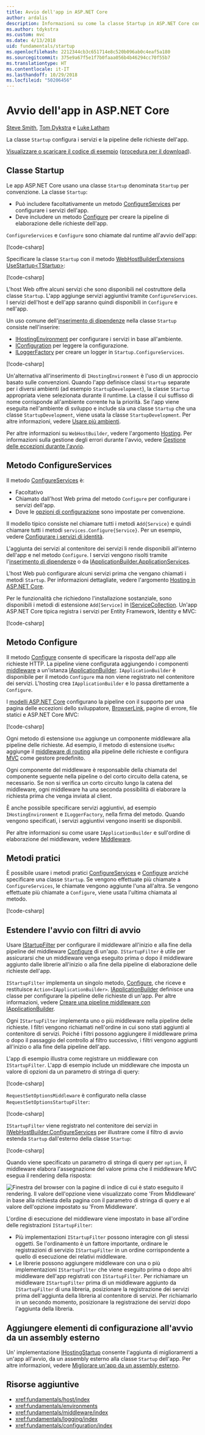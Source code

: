 ```yaml
---
title: Avvio dell'app in ASP.NET Core
author: ardalis
description: Informazioni su come la classe Startup in ASP.NET Core configura i servizi e la pipeline delle richieste dell'app.
ms.author: tdykstra
ms.custom: mvc
ms.date: 4/13/2018
uid: fundamentals/startup
ms.openlocfilehash: 2212344cb3c651714e8c520b096ab0c4eaf5a180
ms.sourcegitcommit: 375e9a67f5e1f7b0faaa056b4b46294cc70f55b7
ms.translationtype: HT
ms.contentlocale: it-IT
ms.lasthandoff: 10/29/2018
ms.locfileid: "50206456"
---
```

# <a name="app-startup-in-aspnet-core"></a>Avvio dell'app in ASP.NET Core

[Steve Smith](https://ardalis.com), [Tom Dykstra](https://github.com/tdykstra) e [Luke Latham](https://github.com/guardrex)

La classe `Startup` configura i servizi e la pipeline delle richieste dell'app.

[Visualizzare o scaricare il codice di esempio](https://github.com/aspnet/Docs/tree/master/aspnetcore/fundamentals/startup/sample/) ([procedura per il download](xref:index#how-to-download-a-sample)).

## <a name="the-startup-class"></a>Classe Startup

Le app ASP.NET Core usano una classe `Startup` denominata `Startup` per convenzione. La classe `Startup`:

* Può includere facoltativamente un metodo [ConfigureServices](/dotnet/api/microsoft.aspnetcore.hosting.startupbase.configureservices) per configurare i servizi dell'app.
* Deve includere un metodo [Configure](/dotnet/api/microsoft.aspnetcore.hosting.startupbase.configure) per creare la pipeline di elaborazione delle richieste dell'app.

`ConfigureServices` e `Configure` sono chiamate dal runtime all'avvio dell'app:

[!code-csharp[](startup/snapshot_sample/Startup1.cs)]

Specificare la classe `Startup` con il metodo [WebHostBuilderExtensions](/dotnet/api/Microsoft.AspNetCore.Hosting.WebHostBuilderExtensions) [UseStartup&lt;TStartup&gt;](/dotnet/api/microsoft.aspnetcore.hosting.webhostbuilderextensions.usestartup#Microsoft_AspNetCore_Hosting_WebHostBuilderExtensions_UseStartup__1_Microsoft_AspNetCore_Hosting_IWebHostBuilder_):

[!code-csharp[](../common/samples/WebApplication1DotNetCore2.0App/Program.cs?name=snippet_Main&highlight=10)]

L'host Web offre alcuni servizi che sono disponibili nel costruttore della classe `Startup`. L'app aggiunge servizi aggiuntivi tramite `ConfigureServices`. I servizi dell'host e dell'app saranno quindi disponibili in `Configure` e nell'app.

Un uso comune dell'[inserimento di dipendenze](xref:fundamentals/dependency-injection) nella classe `Startup` consiste nell'inserire:

* [IHostingEnvironment](/dotnet/api/Microsoft.AspNetCore.Hosting.IHostingEnvironment) per configurare i servizi in base all'ambiente.
* [IConfiguration](/dotnet/api/microsoft.extensions.configuration.iconfiguration) per leggere la configurazione.
* [ILoggerFactory](/dotnet/api/microsoft.extensions.logging.iloggerfactory) per creare un logger in `Startup.ConfigureServices`.

[!code-csharp[](startup/snapshot_sample/Startup2.cs)]

Un'alternativa all'inserimento di `IHostingEnvironment` è l'uso di un approccio basato sulle convenzioni. Quando l'app definisce classi `Startup` separate per i diversi ambienti (ad esempio `StartupDevelopment`), la classe `Startup` appropriata viene selezionata durante il runtime. La classe il cui suffisso di nome corrisponde all'ambiente corrente ha la priorità. Se l'app viene eseguita nell'ambiente di sviluppo e include sia una classe `Startup` che una classe `StartupDevelopment`, viene usata la classe `StartupDevelopment`. Per altre informazioni, vedere [Usare più ambienti](xref:fundamentals/environments#environment-based-startup-class-and-methods).

Per altre informazioni su `WebHostBuilder`, vedere l'argomento [Hosting](xref:fundamentals/host/index). Per informazioni sulla gestione degli errori durante l'avvio, vedere [Gestione delle eccezioni durante l'avvio](xref:fundamentals/error-handling#startup-exception-handling).

## <a name="the-configureservices-method"></a>Metodo ConfigureServices

Il metodo [ConfigureServices](/dotnet/api/microsoft.aspnetcore.hosting.startupbase.configureservices) è:

* Facoltativo
* Chiamato dall'host Web prima del metodo `Configure` per configurare i servizi dell'app.
* Dove le [opzioni di configurazione](xref:fundamentals/configuration/index) sono impostate per convenzione.

Il modello tipico consiste nel chiamare tutti i metodi `Add{Service}` e quindi chiamare tutti i metodi `services.Configure{Service}`. Per un esempio, vedere [Configurare i servizi di identità](xref:security/authentication/identity#pw).

L'aggiunta dei servizi al contenitore dei servizi li rende disponibili all'interno dell'app e nel metodo `Configure`. I servizi vengono risolti tramite l'[inserimento di dipendenze](xref:fundamentals/dependency-injection) o da [IApplicationBuilder.ApplicationServices](/dotnet/api/microsoft.aspnetcore.builder.iapplicationbuilder.applicationservices).

L'host Web può configurare alcuni servizi prima che vengano chiamati i metodi `Startup`. Per informazioni dettagliate, vedere l'argomento [Hosting in ASP.NET Core](xref:fundamentals/host/index).

Per le funzionalità che richiedono l'installazione sostanziale, sono disponibili i metodi di estensione `Add[Service]` in [IServiceCollection](/dotnet/api/Microsoft.Extensions.DependencyInjection.IServiceCollection). Un'app ASP.NET Core tipica registra i servizi per Entity Framework, Identity e MVC:

[!code-csharp[](../common/samples/WebApplication1/Startup.cs?highlight=4,7,11&start=40&end=55)]

## <a name="the-configure-method"></a>Metodo Configure

Il metodo [Configure](/dotnet/api/microsoft.aspnetcore.hosting.startupbase.configure) consente di specificare la risposta dell'app alle richieste HTTP. La pipeline viene configurata aggiungendo i componenti [middleware](xref:fundamentals/middleware/index) a un'istanza [IApplicationBuilder](/dotnet/api/microsoft.aspnetcore.builder.iapplicationbuilder). `IApplicationBuilder` è disponibile per il metodo `Configure` ma non viene registrato nel contenitore dei servizi. L'hosting crea `IApplicationBuilder` e lo passa direttamente a `Configure`.

I [modelli ASP.NET Core](/dotnet/core/tools/dotnet-new) configurano la pipeline con il supporto per una pagina delle eccezioni dello sviluppatore, [BrowserLink](http://vswebessentials.com/features/browserlink), pagine di errore, file statici e ASP.NET Core MVC:

[!code-csharp[](../common/samples/WebApplication1DotNetCore2.0App/Startup.cs?range=28-48&highlight=5,6,10,13,15)]

Ogni metodo di estensione `Use` aggiunge un componente middleware alla pipeline delle richieste. Ad esempio, il metodo di estensione `UseMvc` aggiunge il [middleware di routing](xref:fundamentals/routing) alla pipeline delle richieste e configura [MVC](xref:mvc/overview) come gestore predefinito.

Ogni componente del middleware è responsabile della chiamata del componente seguente nella pipeline o del corto circuito della catena, se necessario. Se non si verifica un corto circuito lungo la catena del middleware, ogni middleware ha una seconda possibilità di elaborare la richiesta prima che venga inviata al client.

È anche possibile specificare servizi aggiuntivi, ad esempio `IHostingEnvironment` e `ILoggerFactory`, nella firma del metodo. Quando vengono specificati, i servizi aggiuntivi vengono inseriti se disponibili.

Per altre informazioni su come usare `IApplicationBuilder` e sull'ordine di elaborazione del middleware, vedere [Middleware](xref:fundamentals/middleware/index).

## <a name="convenience-methods"></a>Metodi pratici

È possibile usare i metodi pratici [ConfigureServices](/dotnet/api/microsoft.aspnetcore.hosting.iwebhostbuilder.configureservices) e [Configure](/dotnet/api/microsoft.aspnetcore.hosting.webhostbuilderextensions.configure) anziché specificare una classe `Startup`. Se vengono effettuate più chiamate a `ConfigureServices`, le chiamate vengono aggiunte l'una all'altra. Se vengono effettuate più chiamate a `Configure`, viene usata l'ultima chiamata al metodo.

[!code-csharp[](startup/snapshot_sample/Program.cs?highlight=18,22)]

## <a name="extend-startup-with-startup-filters"></a>Estendere l'avvio con filtri di avvio

Usare [IStartupFilter](/dotnet/api/microsoft.aspnetcore.hosting.istartupfilter) per configurare il middleware all'inizio e alla fine della pipeline del middleware [Configure](#the-configure-method) di un'app. `IStartupFilter` è utile per assicurarsi che un middleware venga eseguito prima o dopo il middleware aggiunto dalle librerie all'inizio o alla fine della pipeline di elaborazione delle richieste dell'app.

`IStartupFilter` implementa un singolo metodo, [Configure](/dotnet/api/microsoft.aspnetcore.hosting.istartupfilter.configure), che riceve e restituisce `Action<IApplicationBuilder>`. [IApplicationBuilder](/dotnet/api/microsoft.aspnetcore.builder.iapplicationbuilder) definisce una classe per configurare la pipeline delle richieste di un'app. Per altre informazioni, vedere [Creare una pipeline middleware con IApplicationBuilder](xref:fundamentals/middleware/index#create-a-middleware-pipeline-with-iapplicationbuilder).

Ogni `IStartupFilter` implementa uno o più middleware nella pipeline delle richieste. I filtri vengono richiamati nell'ordine in cui sono stati aggiunti al contenitore di servizi. Poiché i filtri possono aggiungere il middleware prima o dopo il passaggio del controllo al filtro successivo, i filtri vengono aggiunti all'inizio o alla fine della pipeline dell'app.

L'app di esempio illustra come registrare un middleware con `IStartupFilter`. L'app di esempio include un middleware che imposta un valore di opzioni da un parametro di stringa di query:

[!code-csharp[](startup/sample/RequestSetOptionsMiddleware.cs?name=snippet1)]

`RequestSetOptionsMiddleware` è configurato nella classe `RequestSetOptionsStartupFilter`:

[!code-csharp[](startup/sample/RequestSetOptionsStartupFilter.cs?name=snippet1&highlight=7)]

`IStartupFilter` viene registrato nel contenitore dei servizi in [IWebHostBuilder.ConfigureServices](xref:Microsoft.AspNetCore.Hosting.IWebHostBuilder.ConfigureServices*) per illustrare come il filtro di avvio estenda `Startup` dall'esterno della classe `Startup`:

[!code-csharp[](startup/sample/Program.cs?name=snippet1&highlight=4-5)]

Quando viene specificato un parametro di stringa di query per `option`, il middleware elabora l'assegnazione del valore prima che il middleware MVC esegua il rendering della risposta:

![Finestra del browser con la pagine di indice di cui è stato eseguito il rendering. Il valore dell'opzione viene visualizzato come 'From Middleware' in base alla richiesta della pagina con il parametro di stringa di query e al valore dell'opzione impostato su 'From Middleware'.](startup/_static/index.png)

L'ordine di esecuzione del middleware viene impostato in base all'ordine delle registrazioni `IStartupFilter`:

* Più implementazioni `IStartupFilter` possono interagire con gli stessi oggetti. Se l'ordinamento è un fattore importante, ordinare le registrazioni di servizio `IStartupFilter` in un ordine corrispondente a quello di esecuzione dei relativi middleware.
* Le librerie possono aggiungere middleware con una o più implementazioni `IStartupFilter` che viene eseguito prima o dopo altri middleware dell'app registrati con `IStartupFilter`. Per richiamare un middleware `IStartupFilter` prima di un middleware aggiunto da `IStartupFilter` di una libreria, posizionare la registrazione dei servizi prima dell'aggiunta della libreria al contenitore di servizi. Per richiamarlo in un secondo momento, posizionare la registrazione dei servizi dopo l'aggiunta della libreria.

## <a name="add-configuration-at-startup-from-an-external-assembly"></a>Aggiungere elementi di configurazione all'avvio da un assembly esterno

Un' implementazione [IHostingStartup](/dotnet/api/microsoft.aspnetcore.hosting.ihostingstartup) consente l'aggiunta di miglioramenti a un'app all'avvio, da un assembly esterno alla classe `Startup` dell'app. Per altre informazioni, vedere [Migliorare un'app da un assembly esterno](xref:fundamentals/configuration/platform-specific-configuration).

## <a name="additional-resources"></a>Risorse aggiuntive

* <xref:fundamentals/host/index>
* <xref:fundamentals/environments>
* <xref:fundamentals/middleware/index>
* <xref:fundamentals/logging/index>
* <xref:fundamentals/configuration/index>

